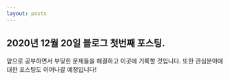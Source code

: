 ```yaml
---
layout: posts
---
```

2020년 12월 20일 블로그 첫번째 포스팅.
---
앞으로 공부하면서 부딫힌 문제들을 해결하고 이곳에 기록할 것입니다. 또한 관심분야에 대한 포스팅도 이어나갈 예정입니다!
